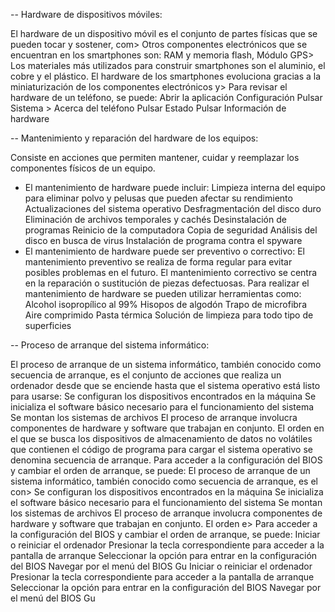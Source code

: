 -- Hardware de dispositivos móviles:

El hardware de un dispositivo móvil es el conjunto de partes físicas que se pueden tocar y sostener, com>
Otros componentes electrónicos que se encuentran en los smartphones son: RAM y memoria flash, Módulo GPS>
Los materiales más utilizados para construir smartphones son el aluminio, el cobre y el plástico.
El hardware de los smartphones evoluciona gracias a la miniaturización de los componentes electrónicos y>
Para revisar el hardware de un teléfono, se puede:
Abrir la aplicación Configuración
Pulsar Sistema > Acerca del teléfono
Pulsar Estado
Pulsar Información de hardware



-- Mantenimiento y reparación del hardware de los equipos:

Consiste en acciones que permiten mantener, cuidar y reemplazar los componentes físicos de un equipo.
- El mantenimiento de hardware puede incluir: 
Limpieza interna del equipo para eliminar polvo y pelusas que pueden afectar su rendimiento
Actualizaciones del sistema operativo
Desfragmentación del disco duro
Eliminación de archivos temporales y cachés
Desinstalación de programas
Reinicio de la computadora
Copia de seguridad
Análisis del disco en busca de virus
Instalación de programa contra el spyware
- El mantenimiento de hardware puede ser preventivo o correctivo: 
El mantenimiento preventivo se realiza de forma regular para evitar posibles problemas en el futuro.
El mantenimiento correctivo se centra en la reparación o sustitución de piezas defectuosas.
Para realizar el mantenimiento de hardware se pueden utilizar herramientas como: 
Alcohol isopropílico al 99%
Hisopos de algodón
Trapo de microfibra
Aire comprimido
Pasta térmica
Solución de limpieza para todo tipo de superficies



-- Proceso de arranque del sistema informático:

El proceso de arranque de un sistema informático, también conocido como secuencia de arranque, es el conjunto de acciones que realiza un ordenador desde que se enciende hasta que el sistema operativo está listo para usarse: 
Se configuran los dispositivos encontrados en la máquina
Se inicializa el software básico necesario para el funcionamiento del sistema
Se montan los sistemas de archivos
El proceso de arranque involucra componentes de hardware y software que trabajan en conjunto. El orden en el que se busca los dispositivos de almacenamiento de datos no volátiles que contienen el código de programa para cargar el sistema operativo se denomina secuencia de arranque. 
Para acceder a la configuración del BIOS y cambiar el orden de arranque, se puede: 
El proceso de arranque de un sistema informático, también conocido como secuencia de arranque, es el con>
Se configuran los dispositivos encontrados en la máquina
Se inicializa el software básico necesario para el funcionamiento del sistema
Se montan los sistemas de archivos
El proceso de arranque involucra componentes de hardware y software que trabajan en conjunto. El orden e>
Para acceder a la configuración del BIOS y cambiar el orden de arranque, se puede:
Iniciar o reiniciar el ordenador
Presionar la tecla correspondiente para acceder a la pantalla de arranque
Seleccionar la opción para entrar en la configuración del BIOS
Navegar por el menú del BIOS
Gu
Iniciar o reiniciar el ordenador
Presionar la tecla correspondiente para acceder a la pantalla de arranque
Seleccionar la opción para entrar en la configuración del BIOS
Navegar por el menú del BIOS
Gu
